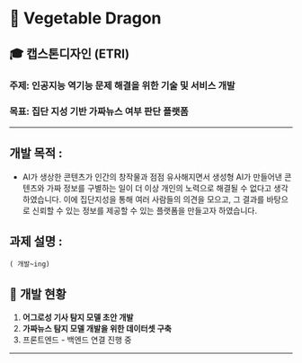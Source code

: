 # 🐉 Vegetable Dragon

## 🎓 캡스톤디자인 (ETRI)

### 주제: 인공지능 역기능 문제 해결을 위한 기술 및 서비스 개발  
### 목표: 집단 지성 기반 가짜뉴스 여부 판단 플랫폼  

---
## 개발 목적 :
- AI가 생상한 콘텐츠가 인간의 창작물과 점점 유사해지면서 생성형 AI가 만들어낸 콘텐츠와 가짜 정보를 구별하는 일이 더 이상 개인의 노력으로 해결될 수 없다고 생각하였습니다. 이에 집단지성을 통해 여러 사람들의 의견을 모으고, 그 결과를 바탕으로 신뢰할 수 있는 정보를 제공할 수 있는 플랫폼을 만들고자 하였습니다.

## 과제 설명 :
`( 개발~ing)`

## 🚀 개발 현황
1. **어그로성 기사 탐지 모델 초안 개발**
2. **가짜뉴스 탐지 모델 개발을 위한 데이터셋 구축**
3. 프론트엔드 - 백엔드 연결 진행 중

---
